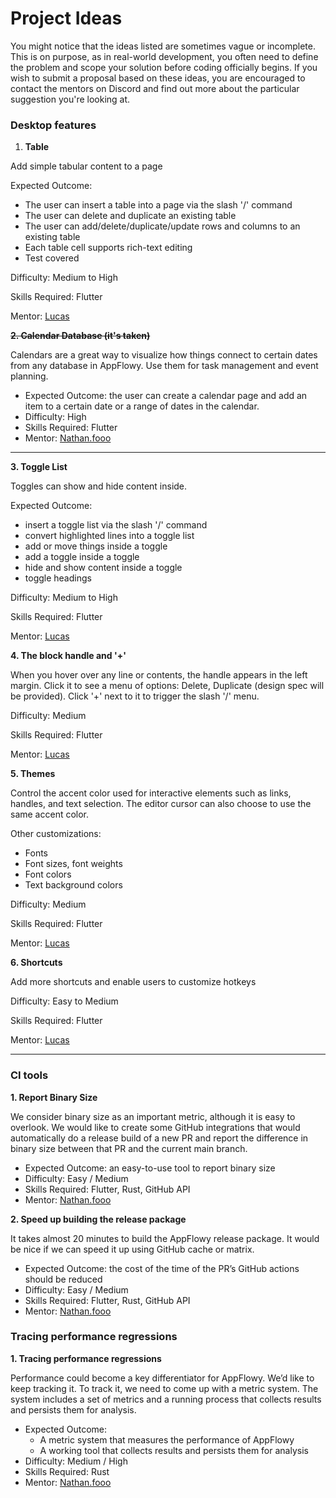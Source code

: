 # Project Ideas

You might notice that the ideas listed are sometimes vague or incomplete. This is on purpose, as in real-world development, you often need to define the problem and scope your solution before coding officially begins. If you wish to submit a proposal based on these ideas, you are encouraged to contact the mentors on Discord and find out more about the particular suggestion you're looking at.&#x20;



### Desktop features&#x20;

1. **Table**&#x20;

Add simple tabular content to a page

Expected Outcome:&#x20;

* The user can insert a table into a page via the slash '/' command
* The user can delete and duplicate an existing table
* The user can add/delete/duplicate/update rows and columns to an existing table
* Each table cell supports rich-text editing
* Test covered

Difficulty: Medium to High

Skills Required: Flutter

Mentor:  [Lucas](https://github.com/LucasXu0)



~~**2. Calendar Database (it's taken)**~~

Calendars are a great way to visualize how things connect to certain dates from any database in AppFlowy. Use them for task management and event planning.&#x20;

* Expected Outcome: the user can create a calendar page and add an item to a certain date or a range of dates in the calendar.&#x20;
* Difficulty: High&#x20;
* Skills Required: Flutter&#x20;
* Mentor: [Nathan.fooo](https://github.com/appflowy)&#x20;

****

**3. Toggle List**

Toggles can show and hide content inside.

Expected Outcome:&#x20;

* insert a toggle list via the slash '/' command
* convert highlighted lines into a toggle list
* add or move things inside a toggle
* add a toggle inside a toggle
* hide and show content inside a toggle
* toggle headings

Difficulty: Medium to High

Skills Required: Flutter

Mentor: [Lucas](https://github.com/LucasXu0)



**4. The block handle and '+'** &#x20;

When you hover over any line or contents, the handle appears in the left margin. Click it to see a menu of options: Delete, Duplicate (design spec will be provided). Click '+' next to it to trigger the slash '/' menu.

Difficulty: Medium

Skills Required: Flutter

Mentor: [Lucas](https://github.com/LucasXu0)



**5. Themes**

Control the accent color used for interactive elements such as links, handles, and text selection. The editor cursor can also choose to use the same accent color.&#x20;

Other customizations:

* Fonts
* Font sizes, font weights
* Font colors
* Text background colors

Difficulty: Medium

Skills Required: Flutter

Mentor: [Lucas](https://github.com/LucasXu0)



**6. Shortcuts**

Add more shortcuts and enable users to customize hotkeys

Difficulty: Easy to Medium

Skills Required: Flutter

Mentor: [Lucas](https://github.com/LucasXu0)

****

### CI tools&#x20;

**1. Report Binary Size**

We consider binary size as an important metric, although it is easy to overlook. We would like to create some GitHub integrations that would automatically do a release build of a new PR and report the difference in binary size between that PR and the current main branch.&#x20;

* Expected Outcome: an easy-to-use tool to report binary size&#x20;
* Difficulty: Easy / Medium
* Skills Required: Flutter, Rust, GitHub API&#x20;
* Mentor: [Nathan.fooo](https://github.com/appflowy)&#x20;

**2. Speed up building the release package**

It takes almost 20 minutes to build the AppFlowy release package. It would be nice if we can speed it up using GitHub cache or matrix.&#x20;

* Expected Outcome: the cost of the time of the PR’s GitHub actions should be reduced&#x20;
* Difficulty: Easy / Medium
* Skills Required: Flutter, Rust, GitHub API&#x20;
* Mentor: [Nathan.fooo](https://github.com/appflowy)&#x20;



### Tracing performance regressions&#x20;

**1. Tracing performance regressions**

Performance could become a key differentiator for AppFlowy. We’d like to keep tracking it. To track it, we need to come up with a metric system. The system includes a set of metrics and a running process that collects results and persists them for analysis.&#x20;

* Expected Outcome:&#x20;
  * A metric system that measures the performance of AppFlowy&#x20;
  * A working tool that collects results and persists them for analysis&#x20;
* Difficulty: Medium / High&#x20;
* Skills Required: Rust&#x20;
* Mentor: [Nathan.fooo](https://github.com/appflowy)
